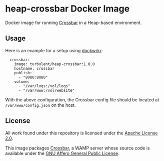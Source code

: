 # heap-crossbar Docker Image

Docker image for running [Crossbar](http://crossbar.io) in a Heap-based
environment.

## Usage

Here is an example for a setup using
[dockwrkr](https://github.com/turbulent/dockwrkr):

```
  crossbar:
    image: turbulent/heap-crossbar:1.0.0
    hostname: crossbar
    publish:
      - "8080:8080"
    volume:
      - "/var/logs:/vol/logs"
      - "/var/www:/vol/website"
```

With the above configuration, the Crossbar config file should be located at
`/var/www/config.json` on the host.

## License

All work found under this repository is licensed under the [Apache
License 2.0](LICENSE).

This image packages [Crossbar](https://github.com/crossbario/crossbar), a WAMP
server whose source code is available under the [GNU Affero General Public
License](https://github.com/crossbario/crossbar/blob/master/LICENSE).

